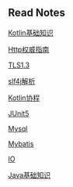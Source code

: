 ## Read Notes

[Kotlin基础知识](KotlinBasic.md)
<br>

[Http权威指南](HTTPTheDefinitiveGuide.md)
<br>

[TLS1.3](TLS1_3.md)
<br>

[slf4j解析](Logging.md)
<br>

[Kotlin协程](Coroutine.md)
<br>

[JUnit5](JUnit5.md)
<br>

[Mysql](Mysql.md)
<br>

[Mybatis](Mybatis.md)
<br>

[IO](IO.md)

[Java基础知识](JavaBasic.md)
